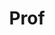 ---
layout: person
given: Diane
family: Coyle
department: Bennett Institute for Public Policy
title: Prof
job_title: Bennett Professor of Public Policy
crsid: dc700
image: /assets/uploads/Coyle_Diane.jpg
webpage: https://www.bennettinstitute.cam.ac.uk/about-us/person/diane-coyle/
biography: 'Diane co-directs the Bennett Institute where she heads research under
  the themes of progress and productivity. Her research focuses on the digital economy
  - its measurement and how digital markets operate. Her latest book is ‘Cogs and
  Monsters: What Economics Is, and What It Should Be’.


  Diane is also a Director of the Productivity Institute, a Fellow of the Office for
  National Statistics, and an expert adviser to the National Infrastructure Commission.
  She has served in a number of public service roles including as Vice Chair of the
  BBC Trust, member of the Competition Commission, of the Migration Advisory Committee
  and of the Natural Capital Committee. Diane was previously Professor of Economics
  at the University of Manchester until March 2018. She was made a Dame in the King’s
  Birthday Honours List in 2023 for her exceptional contributions to economic policy
  and practice.'
name: Diane Coyle
---